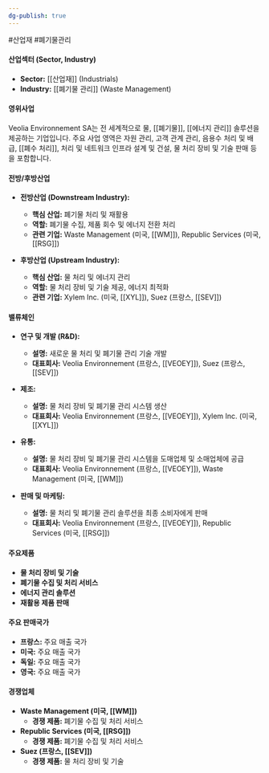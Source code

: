 ```yaml
---
dg-publish: true
---
```

#산업재 #폐기물관리

#### 산업섹터 (Sector, Industry)

- **Sector:** [[산업재]] (Industrials)
- **Industry:** [[폐기물 관리]] (Waste Management)

#### 영위사업

Veolia Environnement SA는 전 세계적으로 물, [[폐기물]], [[에너지 관리]] 솔루션을 제공하는 기업입니다. 주요 사업 영역은 자원 관리, 고객 관계 관리, 음용수 처리 및 배급, [[폐수 처리]], 처리 및 네트워크 인프라 설계 및 건설, 물 처리 장비 및 기술 판매 등을 포함합니다.

#### 전방/후방산업

- **전방산업 (Downstream Industry):**
    - **핵심 산업:** 폐기물 처리 및 재활용
    - **역할:** 폐기물 수집, 제품 회수 및 에너지 전환 처리
    - **관련 기업:** Waste Management (미국, [[WM]]), Republic Services (미국, [[RSG]])
      
- **후방산업 (Upstream Industry):**
    - **핵심 산업:** 물 처리 및 에너지 관리
    - **역할:** 물 처리 장비 및 기술 제공, 에너지 최적화
    - **관련 기업:** Xylem Inc. (미국, [[XYL]]), Suez (프랑스, [[SEV]])

#### 밸류체인

- **연구 및 개발 (R&D):**
    - **설명:** 새로운 물 처리 및 폐기물 관리 기술 개발
    - **대표회사:** Veolia Environnement (프랑스, [[VEOEY]]), Suez (프랑스, [[SEV]])
      
- **제조:**
    - **설명:** 물 처리 장비 및 폐기물 관리 시스템 생산
    - **대표회사:** Veolia Environnement (프랑스, [[VEOEY]]), Xylem Inc. (미국, [[XYL]])
      
- **유통:**
    - **설명:** 물 처리 장비 및 폐기물 관리 시스템을 도매업체 및 소매업체에 공급
    - **대표회사:** Veolia Environnement (프랑스, [[VEOEY]]), Waste Management (미국, [[WM]])
      
- **판매 및 마케팅:**
    - **설명:** 물 처리 및 폐기물 관리 솔루션을 최종 소비자에게 판매
    - **대표회사:** Veolia Environnement (프랑스, [[VEOEY]]), Republic Services (미국, [[RSG]])

#### 주요제품

- **물 처리 장비 및 기술**
- **폐기물 수집 및 처리 서비스**
- **에너지 관리 솔루션**
- **재활용 제품 판매**

#### 주요 판매국가

- **프랑스:** 주요 매출 국가
- **미국:** 주요 매출 국가
- **독일:** 주요 매출 국가
- **영국:** 주요 매출 국가

#### 경쟁업체

- **Waste Management (미국, [[WM]])**
    - **경쟁 제품:** 폐기물 수집 및 처리 서비스
- **Republic Services (미국, [[RSG]])**
    - **경쟁 제품:** 폐기물 수집 및 처리 서비스
- **Suez (프랑스, [[SEV]])**
    - **경쟁 제품:** 물 처리 장비 및 기술